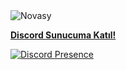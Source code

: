 
<img src="https://komarev.com/ghpvc/?username=novasy&label=Ziyaretçi%20Sayısı&color=da004e" alt="Novasy" />

 [**Discord Sunucuma Katıl!**](https://discord.gg/252)
 
[![Discord Presence](https://lanyard-profile-readme.vercel.app/api/729226812776906832?theme=light&bg=1f0b3b&animated=false&hideDiscrim=true&borderRadius=30px)](https://discord.com/users/729226812776906832)
